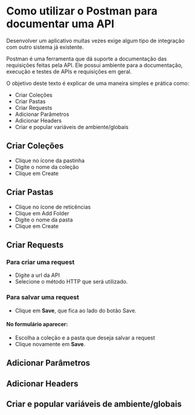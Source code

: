 # Como utilizar o Postman para documentar uma API

Desenvolver um aplicativo muitas vezes exige algum tipo de integração com outro sistema já existente. 

Postman é uma ferramenta que dá suporte a documentação das requisições feitas pela API. Ele possui ambiente para a documentação, execução e testes de APIs e requisições em geral. 

O objetivo deste texto é explicar de uma maneira simples e prática como:

* Criar Coleções
* Criar Pastas
* Criar Requests
* Adicionar Parâmetros
* Adicionar Headers
* Criar e popular variáveis de ambiente/globais

## Criar Coleções
* Clique no ícone da pastinha
* Digite o nome da coleção
* Clique em Create

## Criar Pastas
* Clique no ícone de reticências
* Clique em Add Folder
* Digite o nome da pasta
* Clique em Create

## Criar Requests
### Para criar uma request
* Digite a url da API
* Selecione o método HTTP que será utilizado. 
### Para salvar uma request
* Clique em **Save**, que fica ao lado do botão Save.
#### No formulário aparecer:
* Escolha a coleção e a pasta que deseja salvar a request 
* Clique novamente em **Save**.

## Adicionar Parâmetros

## Adicionar Headers
## Criar e popular variáveis de ambiente/globais
